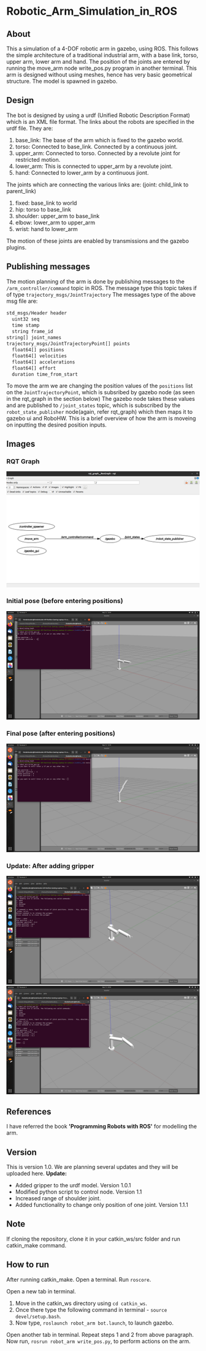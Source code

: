 # Robotic_Arm_Simulation_in_ROS

## About
This a simulation of a 4-DOF robotic arm in gazebo, using ROS. This follows the simple architecture of a traditional industrial arm, with a base link, torso, upper arm, lower arm and hand. The position of the joints are entered by running the move_arm node write_pos.py program in another terminal. This arm is designed without using meshes, hence has very basic geometrical structure. The model is spawned in gazebo.

## Design
The bot is designed by using a urdf (Unified Robotic Description Format) which is an XML file format. The links about the robots are specified in the urdf file. They are: 
1. base_link: The base of the arm which is fixed to the gazebo world.
2. torso: Connected to base_link. Connected by a continuous joint.
3. upper_arm: Connected to torso. Connected by a revolute joint for restricted motion.
4. lower_arm: This is connected to upper_arm by a revolute joint.
5. hand: Connected to lower_arm by a continuous jiont.

The joints which are connecting the various links are:
(joint: child_link to parent_link)

1. fixed: base_link to world
2. hip: torso to base_link
3. shoulder: upper_arm to base_link
4. elbow: lower_arm to upper_arm
5. wrist: hand to lower_arm

The motion of these joints are enabled by transmissions and the gazebo plugins.

## Publishing messages
The motion planning of the arm is done by publishing messages to the `/arm_controller/command` topic in ROS. The message type this topic takes if of type `trajectory_msgs/JointTrajectory`
The messages type of the above msg file are:
~~~~
std_msgs/Header header
  uint32 seq
  time stamp
  string frame_id
string[] joint_names
trajectory_msgs/JointTrajectoryPoint[] points
  float64[] positions
  float64[] velocities
  float64[] accelerations
  float64[] effort
  duration time_from_start
  ~~~~
  
To move the arm we are changing the position values of the `positions` list on the `JointTrajectoryPoint`, which is subsribed by gazebo node (as seen in the rqt_graph in the section below) The gazebo node takes these values and are published to `/joint_states` topic, which is subscribed by the `robot_state_publisher` node(again, refer rqt_graph) which then maps it to gazebo ui and RoboHW.
This is a brief overview of how the arm is moveing on inputting the desired position inputs.

## Images

### RQT Graph
![](robot_arm/pictures/Arm_rqt_graph.png )

### Initial pose (before entering positions)
![](robot_arm/pictures/Initial_pose.png  )

### Final pose (after entering positions)
![](robot_arm/pictures/After_moving.png  )

### Update: After adding gripper
![](robot_arm/pictures/Before_input_open_grip.png )
![](robot_arm/pictures/After_position_close_grip.png  )

## References
I have referred the book **'Programming Robots with ROS'** for modelling the arm.

## Version
This is version 1.0. We are planning several updates and they will be uploaded here.
**Update:**
- Added gripper to the urdf model. Version 1.0.1
- Modified python script to control node. Version 1.1
- Increased range of shoulder joint.
- Added functionality to change only position of one joint. Version 1.1.1

## Note
If cloning the repository, clone it in your catkin_ws/src folder and run catkin_make command.

## How to run
After running catkin_make. Open a terminal. Run `roscore`.

Open a new tab in terminal.
1. Move in the catkin_ws directory using `cd catkin_ws`.
2. Once there type the following command in terminal - `source devel/setup.bash`.
3. Now type, `roslaunch robot_arm bot.launch`, to launch gazebo.

Open another tab in terminal. Repeat steps 1 and 2 from above paragraph. Now run, `rosrun robot_arm write_pos.py`, to perform actions on the arm.
